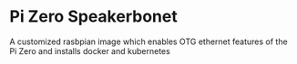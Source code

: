 # Pi Zero Speakerbonet

A customized rasbpian image which enables OTG ethernet features of the Pi Zero
and installs docker and kubernetes
